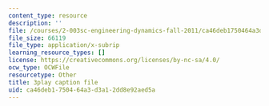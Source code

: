 ```yaml
---
content_type: resource
description: ''
file: /courses/2-003sc-engineering-dynamics-fall-2011/ca46deb1750464a3d3a12dd8e92aed5a_3F4wlYR_3h8.srt
file_size: 66119
file_type: application/x-subrip
learning_resource_types: []
license: https://creativecommons.org/licenses/by-nc-sa/4.0/
ocw_type: OCWFile
resourcetype: Other
title: 3play caption file
uid: ca46deb1-7504-64a3-d3a1-2dd8e92aed5a
---
```

